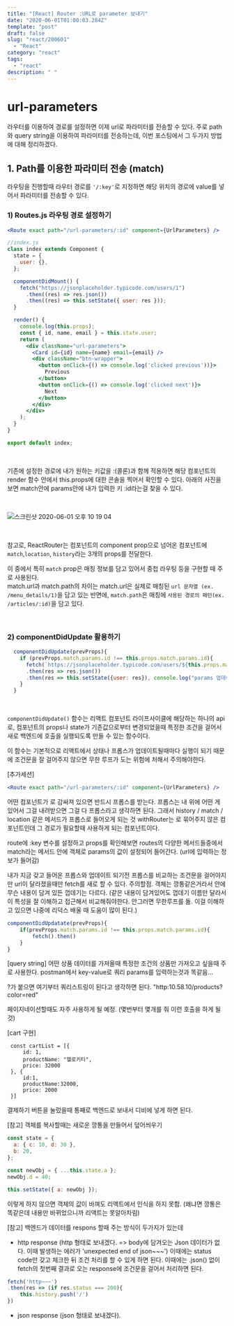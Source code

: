 ```yaml
---
title: "[React] Router :URL로 parameter 보내기"
date: "2020-06-01T01:00:03.284Z"
template: "post"
draft: false
slug: "react/200601"
  - "React"
category: "react"
tags:
  - "react"
description: " "
---
```


<!-- # 1. 형제부모 관계의 컴포넌트에서 스테이트값 주고받기

: 부모에서 스테이트 관리하기

이런 경우는 스테이트를 아예 부모로 올려서 자식의 스테이트들을 부모가 관리할 수 있도록 해야한다.
부모에서 이벤트함수를 선언 -> 프롭스로 함수 자체를 넘겨주면, 온클릭 자체는 자식에서 이루어지기 때문에
부모로부터 내려받은 함수를 호출하게 하면 된다.
함수가 실행되는 건 부모에서 진행되기 때문에 스테이트 관리를 부모에서 할 수 있게 된다. -->

# url-parameters

라우터를 이용하여 경로를 설정하면 이제 url로 파라미터를 전송할 수 있다. 주로 path와 query string을 이용하여 파라미터를 전송하는데,
이번 포스팅에서 그 두가지 방법에 대해 정리하겠다.

## 1. Path를 이용한 파라미터 전송 (match)

라우팅을 진행할때 라우터 경로를 `'/:key'`로 지정하면 해당 위치의 경로에 value를 넣어서 파라미터를 전송할 수 있다.

### 1) Routes.js 라우팅 경로 설정하기

```jsx
<Route exact path="/url-parameters/:id" component={UrlParameters} />
```

```jsx
//index.js
class index extends Component {
  state = {
    user: {},
  };

  componentDidMount() {
    fetch("https://jsonplaceholder.typicode.com/users/1")
      .then((res) => res.json())
      .then((res) => this.setState({ user: res }));
  }

  render() {
    console.log(this.props);
    const { id, name, email } = this.state.user;
    return (
      <div className="url-parameters">
        <Card id={id} name={name} email={email} />
        <div className="btn-wrapper">
          <button onClick={() => console.log('clicked previous'))}>
            Previous
          </button>
          <button onClick={() => console.log('clicked next')}>
            Next
          </button>
        </div>
      </div>
    );
  }
}

export default index;
```

<br>

기존에 설정한 경로에 내가 원하는 키값을 :(콜론)과 함께 적용하면 해당 컴포넌트의 render 함수 안에서 this.props에 대한 콘솔을 찍어서 확인할 수 있다.
아래의 사진을 보면 match안에 params안에 내가 입력한 키 :id라는걸 찾을 수 있다. <br>

<br>

![스크린샷 2020-06-01 오후 10 19 04](https://user-images.githubusercontent.com/60246689/83413057-27cb5080-a456-11ea-8b76-dc14635ad49b.png)

<br>

참고로, ReactRouter는 <Route> 컴포넌트의 component prop으로 넘어온 컴포넌트에 `match`,`location`, `history`라는 3개의 props를 전달한다.
<br>

이 중에서 특히 `match` prop은 매칭 정보를 담고 있어서 중첩 라우팅 등을 구현할 때 주로 사용된다. <br>match.url과 match.path의 차이는 match.url은 실제로 매칭된 `url 문자열 (ex. /menu_details/1)`을 담고 있는 반면에, `match.path`은 매칭에 `사용된 경로의 패턴(ex. /articles/:id)`을 담고 있다.

<br>

### 2) componentDidUpdate 활용하기

```jsx
  componentDidUpdate(prevProps){
    if (prevProps.match.params.id !== this.props.match.params.id){
      fetch(`https://jsonplaceholder.typicode.com/users/${this.props.match.params.id}`)
      .then(res => res.json())
      .then(res => this.setState({user: res}), console.log("params 업데이트됨"))
    }
  }
```

<br>

`componentDidUpdate()` 함수는 리액트 컴포넌트 라이프사이클에 해당하는 하나의 api로, 컴포넌트의 props나 state가 기존값으로부터 변경되었을때 특정한 조건을 걸어서 새로 백엔드에 호출을 실행되도록 만들 수 있는 함수이다.

이 함수는 기본적으로 리액트에서 상태나 프롭스가 업데이트될때마다 실행이 되기 때문에 조건문을 잘 걸어주지 않으면 무한 루프가 도는 위험에 처해서 주의해야한다.

[추가세션]

```jsx
<Route exact path="/url-parameters/:id" component={UrlParameters} />
```

어떤 컴포넌트가 <Route> 로 감싸져 있으면 반드시 프롭스를 받는다.
프롭스는 내 위에 어떤 게 있어서 그걸 내려받으면 그걸 다 프롭스라고 생각하면 된다.
그래서 history / match / location 같은 메서드가 프롭스로 들어오게 되는 것
withRouter는 <Route>로 묶어주지 않은 컴포넌트인데 그 경로가 필요할때 사용하게 되는 컴포넌트이다.

route에 :key 변수를 설정하고 props를 확인해보면 routes의 다양한 메서드들중에서 match라는 메서드 안에
객체로 params의 값이 설정되어 들어간다. (url에 입력하는 정보가 들어감)

내가 지금 갖고 들어온 프롭스와 업데이트 되기전 프롭스를 비교하는 조건문을 걸어야지만
url이 달라졌을때만 fetch를 새로 할 수 있다.
주의할점.
객체는 깡통같은거라서 안에 무슨 내용이 담겨 있든 껍데기는 다르다.
(같은 내용이 담겨있어도 껍데기 이름만 달라서 이 특성을 잘 이해하고 접근해서 비교해줘야한다. 안그러면 무한루프를 돎.
이걸 이해하고 있으면 나중에 리덕스 배울 때 도움이 많이 된다.)

```jsx
componentDidUpdatate(prevProps){
    if(prevProps.match.params.id !== this.props.match.params.id){
        fetch().then()
    }
}
```

[query string]
어떤 상품 데이터를 가져올때 특정한 조건의 상품만 가져오고 싶을때 주로 사용한다.
postman에서 key-value로 쿼리 params를 입력하는것과 똑같음...

?가 붙으면 여기부터 쿼리스트링이 된다고 생각하면 된다.
"http:10.58.10/products?color=red"

페이지네이션할때도 자주 사용하게 될 예정.
(몇번부터 몇개를 줘 이런 호출을 하게 될 것)

[cart 구현]

```JSX
 const cartList = [{
     id: 1,
     productName: "헬로키티",
     price: 32000
 }, {
     id:1,
     productName:32000,
     price: 2000
 }]
```

결제하기 버튼을 눌렀을때 통째로 백엔드로 보내서 디비에 넣게 하면 된다.

[참고] 객체를 복사할때는 새로운 깡통을 만들어서 덮어씌우기

```jsx
const state = {
  a: { c: 10, d: 30 },
  b: 20,
};

const newObj = { ...this.state.a };
newObj.d = 40;

this.setState({ a: newObj });
```

이렇게 하지 않으면 객체의 값이 바껴도 리액트에서 인식을 하지 못함.
(왜냐면 깡통은 똑같은데 내용만 바뀌었으니까 리액트는 못알아차림)

[참고] 백엔드가 데이터를 respons 할때 주는 방식이 두가지가 있는데

- http response (http 형태로 보내겠다. => body에 담겨오는 Json 데이터가 없다. 이때 발생하는 에러가 'unexpected end of json~~~')
  이때에는 status code만 갖고 체크한 뒤 조건 처리를 할 수 있게 하면 된다.
  이때에는 .json() 없이 fetch의 첫번째 결과로 오는 response에 조건문을 걸어서 처리하면 된다.

```jsx
fetch('http~~~')
.then(res => (if res.status === 200){
    this.history.push('/')
})
```

- json response (json 형태로 보내겠다).
